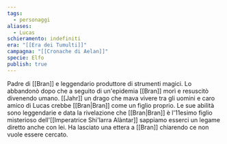 ```yaml
---
tags:
  - personaggi
aliases:
  - Lucas
schieramento: indefiniti
era: "[[Era dei Tumulti]]"
campagna: "[[Cronache di Aelan]]"
specie: Elfo
publish: true
---
```

Padre di [[Bran]] e leggendario produttore di strumenti magici. Lo abbandonò dopo che a seguito di un'epidemia [[Bran]] morì e resuscitò divenendo umano.  [[Jahr]] un drago che mava vivere tra gli uomini e caro amico di Lucas crebbe [[Bran|Bran]] come un figlio proprio. Le sue abilità sono leggendarie e data la rivelazione che [[Bran|Bran]] è l'11esimo figlio misterioso dell'[[Imperatrice Shi'larra Alàntar]] sappiamo esserci un legame diretto anche con lei. Ha lasciato una ettera a [[Bran]] chiarendo ce non vuole essere cercato.